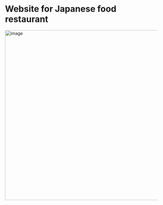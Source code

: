 # Website for Japanese food restaurant


<img width="560" alt="image" src="https://github.com/user-attachments/assets/a98b8b3d-0321-416f-b49f-2b73e54776ec">

